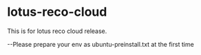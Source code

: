 # lotus-reco-cloud
This is for lotus reco cloud release.

--Please prepare your env as ubuntu-preinstall.txt at the first time
